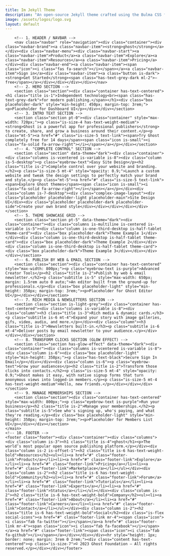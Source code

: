 ```yaml
---
title: Im Jekyll Theme
description: "An open-source Jekyll theme crafted using the Bulma CSS framework. This theme utilizes Bulma SCSS, making it incredibly easy to customize and adapt to your specific needs. With over 7 layouts and 10+ collections"
image: /assets/logos/logo.svg
layout: default
---
```


        <!-- 1. HEADER / NAVBAR -->
        <nav class="navbar" role="navigation"><div class="container"><div class="navbar-brand"><a class="navbar-item"><strong>ghost</strong></a></div><div class="navbar-menu"><div class="navbar-start"><a class="navbar-item">Product</a><a class="navbar-item">Explore</a><a class="navbar-item">Resources</a><a class="navbar-item">Pricing</a></div><div class="navbar-end"><a class="navbar-item"><span class="icon"><i class="fas fa-search"></i></span></a><a class="navbar-item">Sign in</a><div class="navbar-item"><a class="button is-dark"><strong>Get Started</strong><span class="has-text-grey-dark ml-2">— free</span></a></div></div></div></div></nav>
        <!-- 2. HERO SECTION -->
        <section class="section"><div class="container has-text-centered"><h1 class="title is-1">Independent technology<br><span class="has-text-grey-dark">for modern publishing.</span></h1><div class="box placeholder-dark" style="min-height: 450px; margin-top: 3rem;"><p>Placeholder for Dashboard UI</p></div></div></section>
        <!-- 3. INTRO TEXT SECTION -->
        <section class="section pt-0"><div class="container" style="max-width: 720px;"><p class="is-size-4 has-text-weight-medium"><strong>Ghost is a powerful app for professional publishers</strong> to create, share, and grow a business around their content.</p><p class="mt-5"><a href="#" class="is-size-5 text-link"><span>Try Ghost completely free for 14 days</span><span class="icon is-small"><i class="fa-solid fa-arrow-right"></i></span></a></p></div></section>
        <!-- 4. "COMPLETE CONTROL" SECTION -->
        <section class="section" data-theme="dark"><div class="container"><div class="columns is-vcentered is-variable is-8"><div class="column is-5-desktop"><p class="eyebrow-text">Easy Site Design</p><h2 class="title is-2">Complete control over your website and branding.</h2><p class="is-size-5 mt-4" style="opacity: 0.9;">Launch a custom website and tweak the design settings to perfectly match your brand and style.</p><p class="mt-5"><a href="#" class="is-size-5 text-link"><span>Explore Ghost themes</span><span class="icon is-small"><i class="fa-solid fa-arrow-right"></i></span></a></p></div><div class="column is-7-desktop"><div class="complex-image-layout"><div class="placeholder placeholder-light placeholder-main">Site Design UI</div><div class="placeholder placeholder-dark placeholder-side">Create your own brand style</div></div></div></div></div></section>
        <!-- 5. THEME SHOWCASE GRID -->
        <section class="section pt-5" data-theme="dark"><div class="container"><div class="columns is-multiline is-centered is-variable is-5"><div class="column is-one-third-desktop is-half-tablet theme-card"><div class="box placeholder-dark">Theme Example 1</div></div><div class="column is-one-third-desktop is-half-tablet theme-card"><div class="box placeholder-dark">Theme Example 2</div></div><div class="column is-one-third-desktop is-half-tablet theme-card"><div class="box placeholder-dark">Theme Example 3</div></div></div></div></section>
        <!-- 6. PUBLISH BY WEB & EMAIL SECTION -->
        <section class="section"><div class="container has-text-centered" style="max-width: 800px;"><p class="eyebrow-text is-purple">Advanced Creator Tools</p><h2 class="title is-2">Publish by web & email newsletter.</h2><p class="subtitle is-5" style="max-width: 650px; margin: 1.5rem auto 0 auto;">An editor built from the ground-up for professionals.</p><div class="box placeholder-light" style="min-height: 350px; margin-top: 3rem;"><p>Placeholder for Ghost Editor UI</p></div></div></section>
        <!-- 7. RICH MEDIA & NEWSLETTERS SECTION -->
        <section class="section is-light-grey"><div class="container has-text-centered"><div class="columns is-variable is-8"><div class="column"><h3 class="title is-3">Rich media & dynamic cards.</h3><p class="subtitle is-6 mt-4">Expand your story with image galleries, gifs, video, audio, and more.</p></div><div class="column"><h3 class="title is-3">Newsletters built-in.</h3><p class="subtitle is-6 mt-4">Deliver posts by email newsletter to your audience.</p></div></div></div></section>
        <!-- 8. TRANSFORM CLICKS SECTION (GLOW EFFECT) -->
        <section class="section has-glow-effect" data-theme="dark"><div class="container"><div class="columns is-vcentered is-variable is-8"><div class="column is-6"><div class="box placeholder-light" style="min-height: 350px;"><p class="has-text-black">Secure Sign In Email</p></div></div><div class="column is-6"><p class="eyebrow-text">Grow your audiences</p><h2 class="title is-2">Transform those clicks into contacts.</h2><p class="is-size-5 mt-4" style="opacity: 0.9;">Ghost makes it easy, with native signup forms that turn anonymous views into logged-in members.</p><p class="is-size-5 mt-4 has-text-weight-medium">Hello, new friends.</p></div></div></div></section>
        <!-- 9. MANAGE MEMBERSHIPS SECTION -->
        <section class="section"><div class="container has-text-centered" style="max-width: 800px;"><p class="eyebrow-text is-purple">Run your business</p><h2 class="title is-2">Manage your memberships.</h2><p class="subtitle is-5">See who's signing up, who's paying, and what they're reading.</p><div class="box placeholder-light" style="min-height: 350px; margin-top: 3rem;"><p>Placeholder for Members List UI</p></div></div></section>
    </main>
    <!-- 10. FOOTER -->
    <footer class="footer"><div class="container"><div class="columns"><div class="column is-3"><h1 class="title is-4">ghost</h1><p>The world’s most popular open source publishing platform.</p></div><div class="column is-2 is-offset-1"><h2 class="title is-6 has-text-weight-bold">Resources</h2><ul><li><a href="#" class="footer-link">Product</a></li><li><a href="#" class="footer-link">Explore</a></li><li><a href="#" class="footer-link">Pricing</a></li><li><a href="#" class="footer-link">Marketplace</a></li></ul></div><div class="column is-2"><h2 class="title is-6 has-text-weight-bold">Community</h2><ul><li><a href="#" class="footer-link">Forum</a></li><li><a href="#" class="footer-link">Tutorials</a></li><li><a href="#" class="footer-link">Experts</a></li><li><a href="#" class="footer-link">Status</a></li></ul></div><div class="column is-2"><h2 class="title is-6 has-text-weight-bold">Company</h2><ul><li><a href="#" class="footer-link">About</a></li><li><a href="#" class="footer-link">Careers</a></li><li><a href="#" class="footer-link">Contact</a></li></ul></div><div class="column is-2"><h2 class="title is-6 has-text-weight-bold">Social</h2><div class="is-flex social-icons"><a href="#" class="footer-link mr-4"><span class="icon"><i class="fab fa-twitter"></i></span></a><a href="#" class="footer-link mr-4"><span class="icon"><i class="fab fa-facebook"></i></span></a><a href="#" class="footer-link"><span class="icon"><i class="fab fa-github"></i></span></a></div></div></div><hr style="height: 1px; border: none; margin: 3rem 0 2rem;"><div class="content has-text-centered"><p class="is-size-7">© 2023 Ghost Foundation — All rights reserved.</p></div></div></footer>